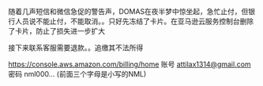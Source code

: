 



随着几声短信和微信急促的警告声，DOMAS在夜半梦中惊坐起，急忙止付，但银行人员说不能止付，不能取消。。只好先冻结了卡片。在亚马逊云服务控制台删除了卡片，防止了损失进一步扩大

接下来联系客服需要退款。。追缴其不法所得

https://console.aws.amazon.com/billing/home
账号  attilax1314@gmail.com
密码 nml000...     (前面三个字母是小写的NML)

